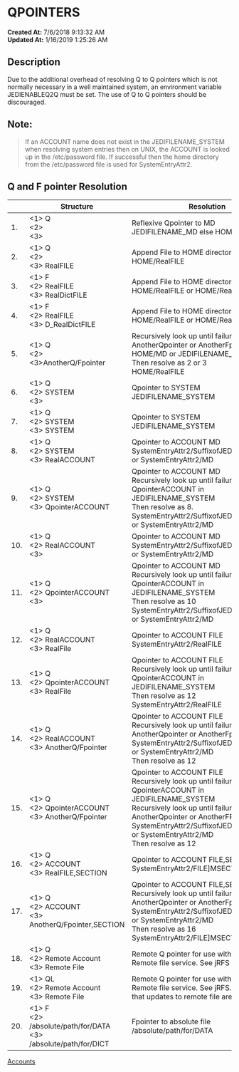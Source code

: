 # QPOINTERS

**Created At:** 7/6/2018 9:13:32 AM  
**Updated At:** 1/16/2019 1:25:26 AM  


## Description 

Due to the additional overhead of resolving Q to Q pointers which is not normally necessary in a well maintained system, an environment variable JEDIENABLEQ2Q must be set. The use of Q to Q pointers should be discouraged.

## Note: 


> If an ACCOUNT name does not exist in the JEDIFILENAME\_SYSTEM when resolving system entries then on UNIX, the ACCOUNT is looked up in the /etc/password file. If successful then the home directory from the /etc/password file is used for SystemEntryAttr2.




## Q and F pointer Resolution


| <br> | Structure<br> | Resolution <br> |
| --- | --- | --- |
| 1.<br> | &lt;1&gt; Q<br>&lt;2&gt;<br>&lt;3&gt;<br> | Reflexive Qpointer to MD<br>JEDIFILENAME\_MD else HOME/MD<br> |
| 2.<br> | &lt;1&gt; Q<br>&lt;2&gt;<br>&lt;3&gt; RealFILE<br> | Append File to HOME directory<br>HOME/RealFILE<br> |
| 3.<br> | &lt;1&gt; F<br>&lt;2&gt; RealFILE<br>&lt;3&gt; RealDictFILE<br> | Append File to HOME directory<br>HOME/RealFILE or HOME/RealDictFile<br> |
| 4.<br> | &lt;1&gt; F<br>&lt;2&gt; RealFILE<br>&lt;3&gt; D\_RealDictFILE<br> | Append File to HOME directory<br>HOME/RealFILE or HOME/RealDictFile]D<br> |
| 5.<br> | &lt;1&gt; Q<br>&lt;2&gt;<br>&lt;3&gt;AnotherQ/Fpointer<br> | Recursively look up until failure AnotherQpointer or AnotherFpointer in<br>HOME/MD or JEDIFILENAME\_MD<br>Then resolve as 2 or 3<br>HOME/RealFILE<br> |
| 6.<br> | &lt;1&gt; Q<br>&lt;2&gt; SYSTEM<br>&lt;3&gt;<br> | Qpointer to SYSTEM<br>JEDIFILENAME\_SYSTEM<br> |
| 7.<br> | &lt;1&gt; Q<br>&lt;2&gt; SYSTEM<br>&lt;3&gt; SYSTEM<br> | Qpointer to SYSTEM<br>JEDIFILENAME\_SYSTEM<br> |
| 8.<br> | &lt;1&gt; Q<br>&lt;2&gt; SYSTEM<br>&lt;3&gt; RealACCOUNT<br> | Qpointer to ACCOUNT MD<br>SystemEntryAttr2/SuffixofJEDIFILENAME\_MD or SystemEntryAttr2/MD<br> |
| 9.<br> | &lt;1&gt; Q<br>&lt;2&gt; SYSTEM<br>&lt;3&gt; QpointerACCOUNT<br> | Qpointer to ACCOUNT MD<br>Recursively look up until failure QpointerACCOUNT in JEDIFILENAME\_SYSTEM<br>Then resolve as 8.<br>SystemEntryAttr2/SuffixofJEDIFILENAME\_MD or SystemEntryAttr2/MD<br> |
| 10.<br> | &lt;1&gt; Q<br>&lt;2&gt; RealACCOUNT<br>&lt;3&gt;<br> | Qpointer to ACCOUNT MD<br>SystemEntryAttr2/SuffixofJEDIFILENAME\_MD or SystemEntryAttr2/MD<br> |
| 11.<br> | &lt;1&gt; Q<br>&lt;2&gt; QpointerACCOUNT<br>&lt;3&gt;<br> | Qpointer to ACCOUNT MD<br>Recursively look up until failure QpointerACCOUNT in JEDIFILENAME\_SYSTEM<br>Then resolve as 10<br>SystemEntryAttr2/SuffixofJEDIFILENAME\_MD or SystemEntryAttr2/MD<br> |
| 12.<br> | &lt;1&gt; Q<br>&lt;2&gt; RealACCOUNT<br>&lt;3&gt; RealFile<br> | Qpointer to ACCOUNT FILE<br>SystemEntryAttr2/RealFILE<br> |
| 13.<br> | &lt;1&gt; Q<br>&lt;2&gt; QpointerACCOUNT<br>&lt;3&gt; RealFile<br> | Qpointer to ACCOUNT FILE<br>Recursively look up until failure QpointerACCOUNT in JEDIFILENAME\_SYSTEM<br>Then resolve as 12<br>SystemEntryAttr2/RealFILE<br> |
| 14.<br> | &lt;1&gt; Q<br>&lt;2&gt; RealACCOUNT<br>&lt;3&gt; AnotherQ/Fpointer<br> | Qpointer to ACCOUNT FILE<br>Recursively look up until failure AnotherQpointer or AnotherFpointer in SystemEntryAttr2/SuffixofJEDIFILENAME\_MD or SystemEntryAttr2/MD<br>Then resolve as 12<br> |
| 15.<br> | &lt;1&gt; Q<br>&lt;2&gt; QpointerACCOUNT<br>&lt;3&gt; AnotherQ/Fpointer<br> | Qpointer to ACCOUNT FILE<br>Recursively look up until failure QpointerACCOUNT in JEDIFILENAME\_SYSTEM<br>Recursively look up until failure AnotherQpointer or AnotherFPointer in SystemEntryAttr2/SuffixofJEDIFILENAME\_MD or SystemEntryAttr2/MD<br>Then resolve as 12<br> |
| 16.<br> | &lt;1&gt; Q<br>&lt;2&gt; ACCOUNT<br>&lt;3&gt; RealFILE,SECTION<br> | Qpointer to ACCOUNT FILE,SECTION<br>SystemEntryAttr2/FILE]MSECTION<br> |
| 17.<br> | &lt;1&gt; Q<br>&lt;2&gt; ACCOUNT<br>&lt;3&gt; AnotherQ/Fpointer,SECTION<br> | Qpointer to ACCOUNT FILE,SECTION<br>Recursively look up until failure AnotherQpointer or AnotherFpointer in SystemEntryAttr2/SuffixofJEDIFILENAME\_MD or SystemEntryAttr2/MD<br>Then resolve as 16<br>SystemEntryAttr2/FILE]MSECTION<br> |
| 18.<br> | &lt;1&gt; Q<br>&lt;2&gt; Remote Account<br>&lt;3&gt; Remote File<br> | Remote Q pointer for use with the jBASE Remote file service. See jRFS<br> |
| 19.<br> | &lt;1&gt; QL<br>&lt;2&gt; Remote Account<br>&lt;3&gt; Remote File<br> | Remote Q pointer for use with the jBASE Remote file service. See jRFS. The **L** indicates that updates to remote file are not [logged](304803-untitled-question).<br> |
| 20.<br> | &lt;1&gt; F<br>&lt;2&gt; /absolute/path/for/DATA<br>&lt;3&gt; /absolute/path/for/DICT<br> | Fpointer to absolute file<br>/absolute/path/for/DATA<br> |




[Accounts](325724-accounts)
